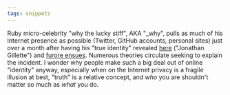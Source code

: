 ```yaml
---
tags: snippets
---
```


Ruby micro-celebrity "why the lucky stiff", AKA "\_why", pulls as much of his Internet presence as possible (Twitter, GitHub accounts, personal sites) just over a month after having his "true identity" revealed [here](http://whoiswhytheluckystiff.wordpress.com/) ("Jonathan Gillette") and [furore ensues](http://news.ycombinator.com/item?id=773108). Numerous theories circulate seeking to explain the incident. I wonder why people make such a big deal out of online "identity" anyway, especially when on the Internet privacy is a fragile illusion at best, "truth" is a relative concept, and _who_ you are shouldn't matter so much as _what_ you do.
